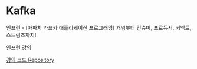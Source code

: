 # Kafka

인프런 - [아파치 카프카 애플리케이션 프로그래밍] 개념부터 컨슈머, 프로듀서, 커넥트, 스트림즈까지!

[인프런 강의](https://inf.run/uCwV5)

[강의 코드 Repository](https://github.com/bjpublic/apache-kafka-with-java)
